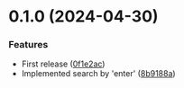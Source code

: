 # 0.1.0 (2024-04-30)


### Features

* First release ([0f1e2ac](https://github.com/Shko-Online/LookupObjects-Mock/commit/0f1e2aca06ac42d6e5fdb01d45c261cbf275b4d8))
* Implemented search by 'enter' ([8b9188a](https://github.com/Shko-Online/LookupObjects-Mock/commit/8b9188a86d70d3326ff730ff2a78fbfeba4f108f))
